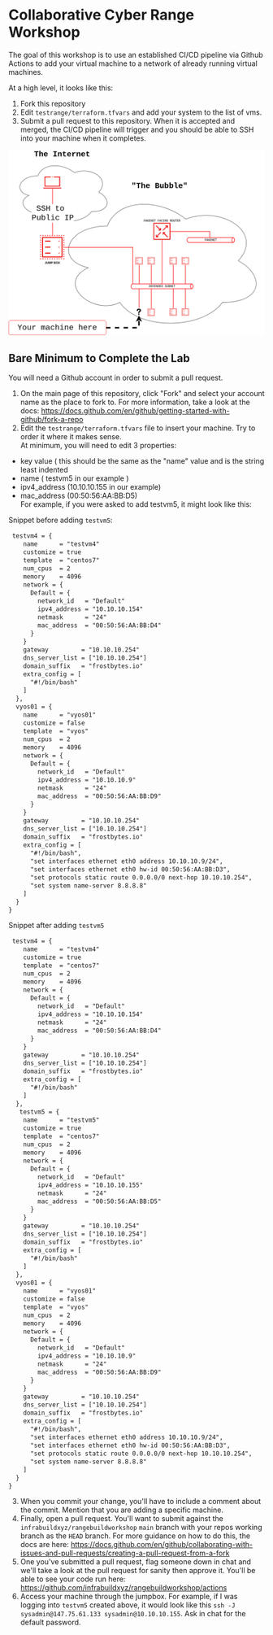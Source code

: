 # Collaborative Cyber Range Workshop
The goal of this workshop is to use an established CI/CD pipeline via Github Actions to add your virtual machine to a network of already running virtual machines.

At a high level, it looks like this:
1. Fork this repository
2. Edit `testrange/terraform.tfvars` and add your system to the list of vms.
3. Submit a pull request to this repository.  When it is accepted and merged, the CI/CD pipeline will trigger and you should be able to SSH into your machine when it completes.

![Network Diagram](images/networkdiagram.png)

## Bare Minimum to Complete the Lab
You will need a Github account in order to submit a pull request.  
1. On the main page of this repository, click "Fork" and select your account name as the place to fork to.  For more information, take a look at the docs: https://docs.github.com/en/github/getting-started-with-github/fork-a-repo
2. Edit the `testrange/terraform.tfvars` file to insert your machine.  Try to order it where it makes sense.  
At minimum, you will need to edit 3 properties:
* key value ( this should be the same as the "name" value and is the string least indented
* name ( testvm5 in our example )
* ipv4_address (10.10.10.155 in our example)
* mac_address (00:50:56:AA:BB:D5)  
For example, if you were asked to add testvm5, it might look like this:

Snippet before adding `testvm5`:
```
 testvm4 = {
    name      = "testvm4"
    customize = true
    template  = "centos7"
    num_cpus  = 2
    memory    = 4096
    network = {
      Default = {
        network_id   = "Default"
        ipv4_address = "10.10.10.154"
        netmask      = "24"
        mac_address  = "00:50:56:AA:BB:D4"
      }
    }
    gateway         = "10.10.10.254"
    dns_server_list = ["10.10.10.254"]
    domain_suffix   = "frostbytes.io"
    extra_config = [
      "#!/bin/bash"
    ]
  },
  vyos01 = {
    name      = "vyos01"
    customize = false
    template  = "vyos"
    num_cpus  = 2
    memory    = 4096
    network = {
      Default = {
        network_id   = "Default"
        ipv4_address = "10.10.10.9"
        netmask      = "24"
        mac_address  = "00:50:56:AA:BB:D9"
      }
    }
    gateway         = "10.10.10.254"
    dns_server_list = ["10.10.10.254"]
    domain_suffix   = "frostbytes.io"
    extra_config = [
      "#!/bin/bash",
      "set interfaces ethernet eth0 address 10.10.10.9/24",
      "set interfaces ethernet eth0 hw-id 00:50:56:AA:BB:D3",
      "set protocols static route 0.0.0.0/0 next-hop 10.10.10.254",
      "set system name-server 8.8.8.8"
    ]
  }
}
```
Snippet after adding `testvm5`
```
 testvm4 = {
    name      = "testvm4"
    customize = true
    template  = "centos7"
    num_cpus  = 2
    memory    = 4096
    network = {
      Default = {
        network_id   = "Default"
        ipv4_address = "10.10.10.154"
        netmask      = "24"
        mac_address  = "00:50:56:AA:BB:D4"
      }
    }
    gateway         = "10.10.10.254"
    dns_server_list = ["10.10.10.254"]
    domain_suffix   = "frostbytes.io"
    extra_config = [
      "#!/bin/bash"
    ]
  },
   testvm5 = {
    name      = "testvm5"
    customize = true
    template  = "centos7"
    num_cpus  = 2
    memory    = 4096
    network = {
      Default = {
        network_id   = "Default"
        ipv4_address = "10.10.10.155"
        netmask      = "24"
        mac_address  = "00:50:56:AA:BB:D5"
      }
    }
    gateway         = "10.10.10.254"
    dns_server_list = ["10.10.10.254"]
    domain_suffix   = "frostbytes.io"
    extra_config = [
      "#!/bin/bash"
    ]
  },
  vyos01 = {
    name      = "vyos01"
    customize = false
    template  = "vyos"
    num_cpus  = 2
    memory    = 4096
    network = {
      Default = {
        network_id   = "Default"
        ipv4_address = "10.10.10.9"
        netmask      = "24"
        mac_address  = "00:50:56:AA:BB:D9"
      }
    }
    gateway         = "10.10.10.254"
    dns_server_list = ["10.10.10.254"]
    domain_suffix   = "frostbytes.io"
    extra_config = [
      "#!/bin/bash",
      "set interfaces ethernet eth0 address 10.10.10.9/24",
      "set interfaces ethernet eth0 hw-id 00:50:56:AA:BB:D3",
      "set protocols static route 0.0.0.0/0 next-hop 10.10.10.254",
      "set system name-server 8.8.8.8"
    ]
  }
}
```
3. When you commit your change, you'll have to include a comment about the commit.  Mention that you are adding a specific machine.
4. Finally, open a pull request.  You'll want to submit against the `infrabuildxyz/rangebuildworkshop` `main` branch with your repos working branch as the `HEAD` branch.  For more guidance on how to do this, the docs are here: https://docs.github.com/en/github/collaborating-with-issues-and-pull-requests/creating-a-pull-request-from-a-fork
5. One you've submitted a pull request, flag someone down in chat and we'll take a look at the pull request for sanity then approve it.  You'll be able to see your code run here: https://github.com/infrabuildxyz/rangebuildworkshop/actions
6. Access your machine through the jumpbox.  For example, if I was logging into `testvm5` created above, it would look like this `ssh -J sysadmin@147.75.61.133 sysadmin@10.10.10.155`.  Ask in chat for the default password.

